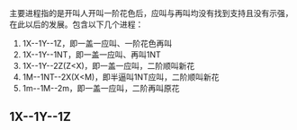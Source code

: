 主要进程指的是开叫人开叫一阶花色后，应叫与再叫均没有找到支持且没有示强，在此以后的发展。包含以下几个进程：
1. 1X--1Y--1Z，即一盖一应叫、一阶花色再叫
2. 1X--1Y--1NT，即一盖一应叫、再叫1NT
3. 1X--1Y--2Z(Z<X)，即一盖一应叫，二阶顺叫新花
4. 1M--1NT--2X(X<M)，即半逼叫1NT应叫，二阶顺叫新花
5. 1m--1M--2m，即一盖一应叫，二阶再叫原花
## 1X--1Y--1Z
